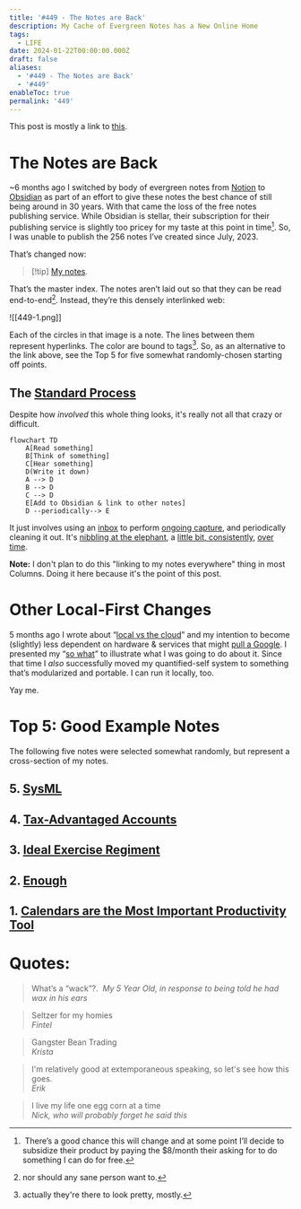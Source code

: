 ```yaml
---
title: '#449 - The Notes are Back'
description: My Cache of Evergreen Notes has a New Online Home
tags:
  - LIFE
date: 2024-01-22T00:00:00.000Z
draft: false
aliases:
  - '#449 - The Notes are Back'
  - '#449'
enableToc: true
permalink: '449'
---
```


This post is mostly a link to [this](https://gillespedia.com).

# The Notes are Back

~6 months ago I switched by body of evergreen notes from [Notion](http://notion.so) to [Obsidian](http://obsidian.md) as part of an effort to give these notes the best chance of still being around in 30 years. With that came the loss of the free notes publishing service. While Obsidian is stellar, their subscription for their publishing service is slightly too pricey for my taste at this point in time[^1]. So, I was unable to publish the 256 notes I’ve created since July, 2023.

That’s changed now: 

> [!tip]  [My notes](https://gillespedia.com).

That’s the master index. The notes aren’t laid out so that they can be read end-to-end[^2]. Instead, they’re this densely interlinked web:

![[449-1.png]]

Each of the circles in that image is a note. The lines between them represent hyperlinks. The color are bound to tags[^3]. So, as an alternative to the link above, see the Top 5 for five somewhat randomly-chosen starting off points.

## The [Standard Process](https://gillespedia.com/Standard%20Processes)

Despite how *involved* this whole thing looks, it's really not all that crazy or difficult.

```mermaid
flowchart TD
    A[Read something]
    B[Think of something]
    C[Hear something]
    D(Write it down)
    A --> D
    B --> D
    C --> D
    E[Add to Obsidian & link to other notes]
    D --periodically--> E
```

It just involves using an [inbox](https://gillespedia.com/Inbox) to perform [ongoing capture](https://gillespedia.com/Ongoing%20Capture), and periodically cleaning it out. It's [nibbling at the elephant](https://gillespedia.com/Minimum%20Viable%20Progress), a [little bit, consistently](https://gillespedia.com/Small%20but%20Consistent%20beats-Big%20but%20Sporadic), [over time](https://gillespedia.com/Prefer%20a%20Long%20Term%20Philosophy).

**Note:** I don't plan to do this "linking to my notes everywhere" thing in most Columns. Doing it here because it's the point of this post.

# Other Local-First Changes

5 months ago I wrote about “[local vs the cloud](https://aarongilly.com/439/#notion--obsidian)” and my intention to become (slightly) less dependent on hardware & services that might [pull a Google](https://killedbygoogle.com). I presented my “[so what](https://aarongilly.com/439/#so-what)” to illustrate what I was going to do about it. Since that time I *also* successfully moved my quantified-self system to something that’s modularized and portable. I can run it locally, too.

Yay me.



# Top 5: Good Example Notes

The following five notes were selected somewhat randomly, but represent a cross-section of my notes.



## 5. [SysML](https://gillespedia.com/SysML)



## 4. [Tax-Advantaged Accounts](https://gillespedia.com/Tax%20Advantaged%20Accounts)



## 3. [Ideal Exercise Regiment](https://gillespedia.com/Ideal%20Exercise%20Regiment)



## 2. [Enough](https://gillespedia.com/Enough)



## 1. [Calendars are the Most Important Productivity Tool](https://gillespedia.com/Calendars%20are%20the%20Most%20Important%20Productivity%20Tool)



# **Quotes:**



> What’s a “wack”?.  
> <cite>My 5 Year Old, in response to being told he had wax in his ears</cite>



> Seltzer for my homies  
> <cite>Fintel</cite>



> Gangster Bean Trading  
> <cite>Krista</cite>



> I'm relatively good at extemporaneous speaking, so let's see how this goes.  
> <cite>Erik</cite>



> I live my life one egg corn at a time  
> <cite>Nick, who will probably forget he said this</cite>

[^1]: There’s a good chance this will change and at some point I’ll decide to subsidize their product by paying the $8/month their asking for to do something I can do for free.

[^2]: nor should any sane person want to.

[^3]: actually they're there to look pretty, mostly.
